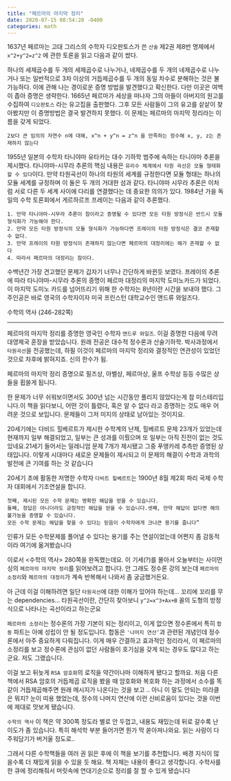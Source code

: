 ```yaml
---
title: "페르마의 마지막 정리"
date: 2020-07-15 08:54:28 -0400
categories: math
---
```



1637년 페르마는 고대 그리스의 수학자 디오판토스가 쓴 `산술` 제2권 제8번 명제에서 `x^2+y^2=z^2` 에 관한 토론을 읽고 다음과 같이 썼다.

하나의 세제곱수를 두 개의 세제곱수로 나누거나, 네제곱수를 두 개의 네제곱수로 나누거나 또는 일반적으로 3차 이상의 거듭제곱수를 두 개의 동일 차수로 분해하는 것은 불가능하다. 이에 관해 나는 경이로운 증명 방법을 발견했다고 확신한다. 다만 이곳은 여백이 좁아 증명은 생략한다.
1665년 페르마가 세상을 떠나자 그의 아들이 아버지의 원고를 수집하여 `디오판토스` 라는 유고집을 출판했다. 그후 모든 사람들이 그의 유고를 샅샅이 찾아봤지만 이 증명방법은 결국 발견하지 못했다. 이 문제는 페르마의 마지막 정리라는 이름을 갖게 되었다.

```2보다 큰 임의의 자연수 n에 대해, x^n + y^n = z^n 을 만족하는 정수해 x, y, z는 존재하지 않는다```

1955년 일본의 수학자 타니야마 유타카는 대수 기하학 범주에 속하는 타니야마 추론을 제시했다. 타니야마-시무라 추론의 핵심 내용은 `유리수 체계에서 타원 곡선은 모듈 형태화할 수 있다`이다. 
만약 타원곡선이 하나의 타원의 세계를 규정한다면 모듈 형태는 하나의 모듈 세계를 규정하며 이 둘은 두 개의 거대한 섬과 같다. 타니야마 시무라 추론은 이처럼 서로 다른 두 세계 사이에 다리를 연결했다는 데 중요한 의의가 있다.
1984년 가을 독일의 수학 토론회에서 게르하르프 프레이는 다음과 같이 추론했다.

```
1. 만약 타니야마-시무라 추론이 참이라고 증명될 수 있다면 모든 타원 방정식은 반드시 모듈 형식화가 가능해야 한다.
2. 만약 모든 타원 방정식의 모듈 형식화가 가능하다면 프레이의 타원 방정식은 결코 존재할 수 없다.
3. 만약 프레이의 타원 방정식이 존재하지 않는다면 페르마의 대정리에는 해가 존재할 수 없다
4. 따라서 페르마의 대정리는 참이다.
```

수백년간 가장 견고했던 문제가 갑자기 너무나 간단하게 바뀐듯 보였다. 프레이의 추론에 따라 타니야마-시무라 추론의 증명이 페르마 대정리의 마지막 도미노카드가 되었다.
이 마지막 도미노 카드를 넘어뜨리기 위해 한 수학자는 8년이란 시간을 보내야 했다. 그 주인공은 바로 영국의 수학자이자 미국 프린스턴 대학교수인 앤드류 와일즈다.


수학의 역사 (246-282쪽)

------------------------


페르마의 마지막 정리를 증명한 영국인 수학자 `앤드루 와일즈`. 
이걸 증명한 다음에 무려 대영제국 훈장을 받았습니다. 원래 전공은 대수적 정수론과 산술기하학. 박사과정에서 `타원곡선`을 전공했는데, 하필 이것이 페르마의 마지막 정리와 결정적인 연관성이 있었던 것으로 차후에 밝혀지죠. 신의 한수가 됨.

페르마의 마지막 정리 증명으로 필즈상, 아벨상, 페르마상, 울프 수학상 등등 수많은 상들을 휩쓸게 됩니다.

한 문제가 너무 쉬워보이면서도 300년 넘는 시간동안 풀리지 않았다는게 참 미스테리입니다.이 책을 읽다보니, 어떤 것이 틀렸다, 혹은 알 수 없다 라고 증명하는 것도 매우 어려운 것으로 보입니다. 문제들이 그저 미지의 상태로 남아있는 것이지요.

20세기에는 다비드 힐베르트가 제시한 수학계의 난제, 힐베르트 문제 23개가 있었는데 현재까지 일부 해결되었고, 일부는 큰 성과를 이뤘으며 또 일부는 아직 진전이 없는 것도 있네요.21세기 들어서는 밀레니엄 문제 7개가 제시됐고 그중 푸앵카레 추측만 증명된 상태입니다. 이렇게 시대마다 새로운 문제들이 제시되고 이 문제의 해결이 수학과 과학의 발전에 큰 기여를 하는 것 같습니다

20세기 초에 활동한 저명한 수학자 `다비트 힐베르트`는 1900년 8월 제2회 파리 국제 수학자 대회에서 기조연설을 합니다.

```
첫째, 제시된 모든 수학 문제는 명확한 해답을 얻을 수 있습니다.
둘째, 정답은 아니더라도 긍정적인 해답을 얻을 수 있습니다.셋째, 만약 해답이 없다면 해의 불가능을 증명할 수 있습니다.
모든 수학 문제는 해답을 찾을 수 있다는 믿음이 수학자에게 크나큰 용기를 줍니다”
```

인류가 모든 수학문제를 풀어낼 수 있다는 용기를 주는 연설이었는데 어쩐지 좀 감동적이라 여기에 옮겨봤습니다


이로서 <수학의 역사> 280쪽을 완독했는데요. 이 기세(?)를 몰아서 오늘부터는 사이먼 싱의 `페르마의 마지막 정리`를 읽어보려고 합니다. 
안 그래도 정수론 강의 보는데 `페르마의 소정리`와 `페르마의 대정리`가 계속 반복해서 나와서 좀 궁금했거든요.

아 근데 이걸 이해하려면 일단 `타원곡선`에 대한 이해가 있어야 하는데… 꼬리에 꼬리를 무는 dependencies…
타원곡선이란, 간단히 찾아보니 `y^2=x^3+Ax+B` 꼴의 도형의 방정식으로 나타나는 곡선이라고 하는군요

`페르마의 소정리`는 정수론의 가장 기본이 되는 정리이고, 이게 없으면 정수론에서 특히 `합동` 파트는 아예 성립이 안 될 정도입니다. 합동은 `'나머지 연산’`과 관련된 개념인데 정수론에서 아주 중요하게 다뤄집니다. 
이게 매우 간결하고 효과적인 정리라서, 이 페르마의 소정리를 보고 정수론에 관심이 없던 사람들이 호기심을 갖게 되는 경우도 많다고 하는군요. 저도 그랬습니다. 

이걸 보고 뒤늦게 `RSA 암호화`의 로직을 약간이나마 이해하게 됐다고 할까요. 
처음 다른 책에서 RSA 암호의 거듭제곱 로직을 봤을 때 암호화와 복호화 하는 과정에서 소수를 똑같이 거듭제곱해주면 원래 메시지가 나온다는 것을 보고 .. 
아니 이 말도 안되는 미라클은 뭐지? 눈이 띠용 했었는데, 정수의 나머지 연산에 이런 신비로움이 있다는 것을 이번에 제대로 맛보게 됐습니다.

`수학의 역사` 이 책은 약 300쪽 정도라 별로 안 두껍고, 내용도 재밌는데 뒤로 갈수록 난이도가 좀 있습니다. 특히 해석학 부분 들어가면 뭔가 막 쏟아져나와요. 
읽는 사람이 다 주워담기가 버거울 정도로..

그래서 다른 수학책들을 여러 권 읽은 후에 이 책을 보기를 추천합니다. 배경 지식이 많을수록 더 재밌게 읽을 수 있을 듯 해요. 
책 자체는 내용이 좋다고 생각합니다. 수학사를 한 큐에 정리해줘서 머릿속에 연대기순으로 정리를 잘 할 수 있게 됐습니다